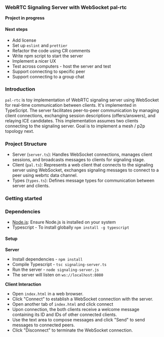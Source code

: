 ### WebRTC Signaling Server with WebSocket pal-rtc

**Project in progress**

#### Next steps
* Add license
* Set up `eslint` and `prettier`
* Refactor the code using CR comments
* Write npm script to start the server
* Implement a nicer UX
* Test across computers - host the server and test
* Support connecting to specific peer
* Support connecting to a group chat

### Introduction

`pal-rtc` is toy implementation of WebRTC signaling server using WebSocket for real-time communication between clients. It's implemented in TypeScript.
The server facilitates peer-to-peer communication by managing client connections, exchanging session descriptions (offers/answers), and relaying ICE candidates.
This implementation assumes two clients connecting to the signaling server. Goal is to implement a mesh / p2p topology next.


### Project Structure
* Server (`server.ts`): Handles WebSocket connections, manages client sessions, and broadcasts messages to clients for signaling stage.
* Client (`pal.ts`): Represents a web client that connects to the signaling server using WebSocket, exchanges signaling messages to connect to a peer using webrtc data channel.
* Types (`types.ts`): Defines message types for communication between server and clients.

### Getting started
### Dependencies
* [Node.js](https://nodejs.org/en): Ensure Node.js is installed on your system
* Typescript -  To install globally `npm install -g typescript`
####  Setup
**Server**
* Install dependencies -  `npm install`
* Compile Typescript - `tsc signaling-server.ts`
* Run the server - `node signaling-server.js`
* The server will listen on `ws://localhost:8080`

**Client Interaction**
* Open `index.html` in a web browser.
* Click "Connect" to establish a WebSocket connection with the server.
* Open another tab of `index.html` and click connect
* Upon connection, the both clients receive a welcome message containing its ID and IDs of other connected clients.
* Use the text area to compose messages and click "Send" to send messages to connected peers.
* Click "Disconnect" to terminate the WebSocket connection.
